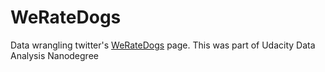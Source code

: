 # WeRateDogs
Data wrangling twitter's [WeRateDogs](https://twitter.com/dog_rates?ref_src=twsrc%5Egoogle%7Ctwcamp%5Eserp%7Ctwgr%5Eauthor) page. This was part of Udacity Data Analysis Nanodegree
